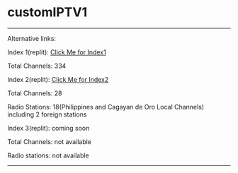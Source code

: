 # customIPTV1
---------------------------------------------------------------------------------------------
Alternative links:

Index 1(replit): [Click Me for Index1](https://iptv-1.clarenceestoya.repl.co/index.m3u) 

Total Channels: 334

Index 2(replit): [Click Me for Index2](https://iptv-1.clarenceestoya.repl.co/index2.m3u)

Total Channels: 28

Radio Stations: 18(Philippines and Cagayan de Oro Local Channels) including 2 foreign stations

Index 3(replit): coming soon

Total Channels: not available

Radio stations: not available

----------------------------------------------------------------------------------------------
